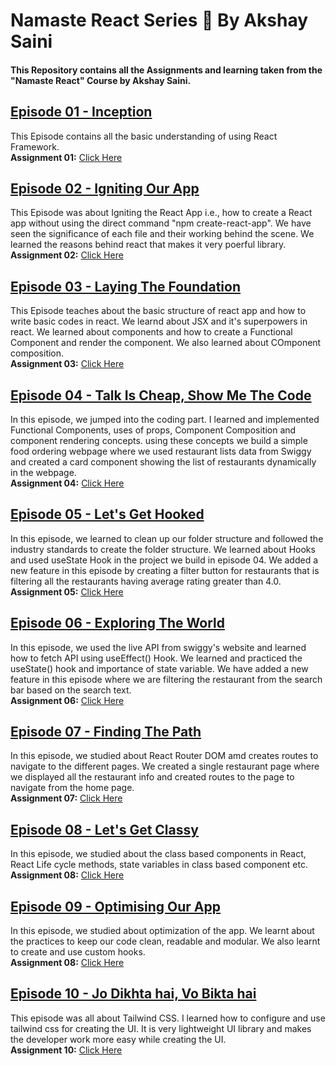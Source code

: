 # Namaste React Series 🚀 By Akshay Saini

#### This Repository contains all the Assignments and learning taken from the "Namaste React" Course by Akshay Saini.

## <a href="https://github.com/manju0912/Namaste-React/tree/master/Assignment-01-Inception">Episode 01 - Inception</a>
This Episode contains all the basic understanding of using React Framework.<br/>
<strong>Assignment 01:</strong> <a href="https://github.com/manju0912/Namaste-React/blob/master/Assignment-01-Inception/README.md">Click Here</a>

## <a href="https://github.com/manju0912/Namaste-React/tree/master/Episode-02-Igniting-Our-App">Episode 02 - Igniting Our App</a>
This Episode was about Igniting the React App i.e., how to create a React app without using the direct command "npm create-react-app". We have seen the significance of each file and their working behind the scene. We learned the reasons behind react that makes it very poerful library. <br/>
<strong>Assignment 02:</strong> <a href="https://github.com/manju0912/Namaste-React/blob/master/Episode-02-Igniting-Our-App/Assignment.md">Click Here</a>

## <a href="https://github.com/manju0912/Namaste-React/tree/master/Episode-03-Laying-The-Foundation">Episode 03 - Laying The Foundation</a>
This Episode teaches about the basic structure of react app and how to write basic codes in react. We learnd about JSX and it's superpowers in react. We learned about components and how to create a Functional Component and render the component. We also learned about COmponent composition.<br/>
<strong>Assignment 03:</strong> <a href="https://github.com/manju0912/Namaste-React/blob/master/Episode-03-Laying-The-Foundation/Assignment-03.md">Click Here</a>

## <a href="https://github.com/manju0912/Namaste-React/tree/master/Episode-04-Talk-is-Cheap-Show-me-the-Code">Episode 04 - Talk Is Cheap, Show Me The Code</a>
In this episode, we jumped into the coding part. I learned and implemented Functional Components, uses of props, Component Composition and component rendering concepts. using these concepts we build a simple food ordering webpage where we used restaurant lists data from Swiggy and created a card component showing the list of restaurants dynamically in the webpage.<br/>
<strong>Assignment 04:</strong> <a href="https://github.com/manju0912/Namaste-React/blob/master/Episode-04-Talk-is-Cheap-Show-me-the-Code/Assignment.md">Click Here</a>

## <a href="https://github.com/manju0912/Namaste-React/tree/master/Episode-05-Lets-get-Hooked">Episode 05 - Let's Get Hooked</a>
In this episode, we learned to clean up our folder structure and followed the industry standards to create the folder structure. We learned about Hooks and used useState Hook in the project we build in episode 04. We added a new feature in this episode by creating a filter button for restaurants that is filtering all the restaurants having average rating greater than 4.0.<br/>
<strong>Assignment 05:</strong> <a href="https://github.com/manju0912/Namaste-React/blob/master/Episode-05-Lets-get-Hooked/Assignment.md">Click Here</a>

## <a href="https://github.com/manju0912/Namaste-React/tree/master/Episode-06-Exploring-the-world">Episode 06 - Exploring The World</a>
In this episode, we used the live API from swiggy's website and learned how to fetch API using useEffect() Hook. We learned and practiced the useState() hook and importance of state variable. We have added a new feature in this episode where we are filtering the restaurant from the search bar based on the search text.<br/>
<strong>Assignment 06:</strong> <a href="https://github.com/manju0912/Namaste-React/blob/master/Episode-06-Exploring-the-world/Assignment.md">Click Here</a>

## <a href="https://github.com/manju0912/Namaste-React/tree/master/Episode-07-Finding-the-path">Episode 07 - Finding The Path</a>
In this episode, we studied about React Router DOM amd creates routes to navigate to the different pages. We created a single restaurant page where we displayed all the restaurant info and created routes to the page to navigate from the home page.<br/>
<strong>Assignment 07:</strong> <a href="https://github.com/manju0912/Namaste-React/blob/master/Episode-07-Finding-the-path/Assignment.md">Click Here</a>

## <a href="https://github.com/manju0912/Namaste-React/tree/master/Episode-08-lets-get-classy">Episode 08 - Let's Get Classy</a>
In this episode, we studied about the class based components in React, React Life cycle methods, state variables in class based component etc.<br/>
<strong>Assignment 08:</strong> <a href="https://github.com/manju0912/Namaste-React/blob/master/Episode-08-lets-get-classy/Assignment.md">Click Here</a>

## <a href="https://github.com/manju0912/Namaste-React/tree/master/Episode-09-Optimising-our-app">Episode 09 - Optimising Our App</a>
In this episode, we studied about optimization of the app. We learnt about the practices to keep our code clean, readable and modular. We also learnt to create and use custom hooks.<br/>
<strong>Assignment 08:</strong> <a href="https://github.com/manju0912/Namaste-React/blob/master/Episode-09-Optimising-our-app/Assignment.md">Click Here</a>

## <a href="https://github.com/manju0912/Namaste-React/tree/master/Episode-10-Jo-dikhta-hai-vo-bikta-hai">Episode 10 - Jo Dikhta hai, Vo Bikta hai</a>
This episode was all about Tailwind CSS. I learned how to configure and use tailwind css for creating the UI. It is very lightweight UI library and makes the developer work more easy while creating the UI.<br/>
<strong>Assignment 10:</strong> <a href="https://github.com/manju0912/Namaste-React/blob/master/Episode-10-Jo-dikhta-hai-vo-bikta-hai/Assignment.md">Click Here</a>